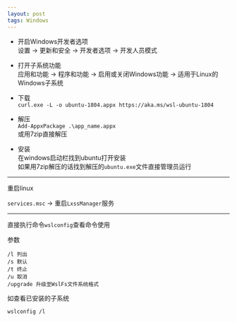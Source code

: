 ```yaml
---
layout: post
tags: Windows
---
```


- 开启Windows开发者选项  
设置 -> 更新和安全 -> 开发者选项 -> 开发人员模式

- 打开子系统功能  
应用和功能 -> 程序和功能 -> 启用或关闭Windows功能 -> 适用于Linux的Windows子系统

- 下载  
`curl.exe -L -o ubuntu-1804.appx https://aka.ms/wsl-ubuntu-1804`

- 解压  
`Add-AppxPackage .\app_name.appx`  
或用7zip直接解压

- 安装  
在windows启动栏找到ubuntu打开安装  
如果用7zip解压的话找到解压的`ubuntu.exe`文件直接管理员运行

---

重启linux

`services.msc` -> 重启`LxssManager`服务

---

直接执行命令`wslconfig`查看命令使用

参数
```
/l 列出
/s 默认
/t 终止
/u 取消
/upgrade 升级至WslFs文件系统格式
```

如查看已安装的子系统
```
wslconfig /l
```
